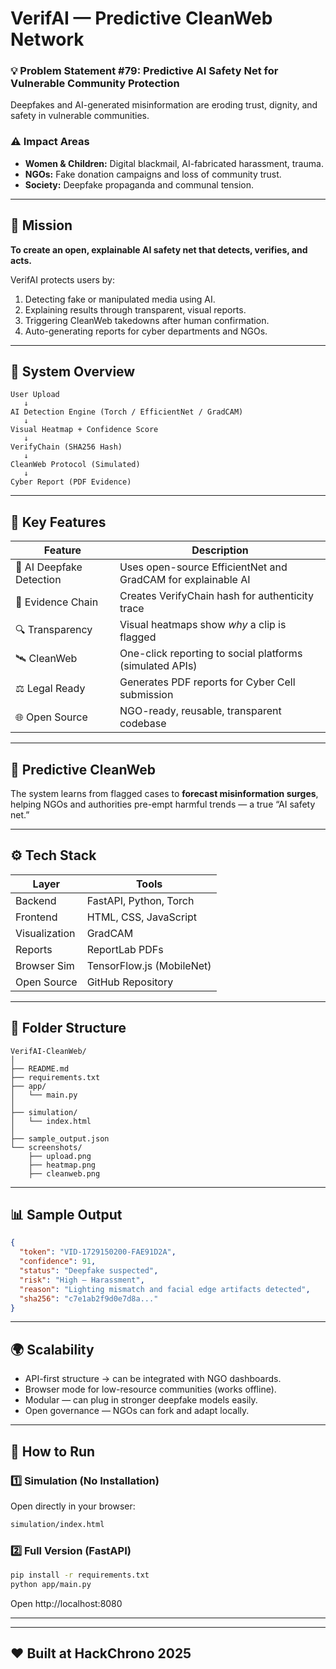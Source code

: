 # VerifAI — Predictive CleanWeb Network

### 💡 Problem Statement #79: Predictive AI Safety Net for Vulnerable Community Protection

Deepfakes and AI-generated misinformation are eroding trust, dignity, and safety in vulnerable communities.

### ⚠️ Impact Areas
- **Women & Children:** Digital blackmail, AI-fabricated harassment, trauma.
- **NGOs:** Fake donation campaigns and loss of community trust.
- **Society:** Deepfake propaganda and communal tension.

---

## 🎯 Mission

**To create an open, explainable AI safety net that detects, verifies, and acts.**

VerifAI protects users by:
1. Detecting fake or manipulated media using AI.
2. Explaining results through transparent, visual reports.
3. Triggering CleanWeb takedowns after human confirmation.
4. Auto-generating reports for cyber departments and NGOs.

---

## 🧠 System Overview

```
User Upload
   ↓
AI Detection Engine (Torch / EfficientNet / GradCAM)
   ↓
Visual Heatmap + Confidence Score
   ↓
VerifyChain (SHA256 Hash)
   ↓
CleanWeb Protocol (Simulated)
   ↓
Cyber Report (PDF Evidence)
```

---

## 🧩 Key Features

| Feature | Description |
|----------|--------------|
| 🧠 AI Deepfake Detection | Uses open-source EfficientNet and GradCAM for explainable AI |
| 🧾 Evidence Chain | Creates VerifyChain hash for authenticity trace |
| 🔍 Transparency | Visual heatmaps show *why* a clip is flagged |
| 🛰️ CleanWeb | One-click reporting to social platforms (simulated APIs) |
| ⚖️ Legal Ready | Generates PDF reports for Cyber Cell submission |
| 🌐 Open Source | NGO-ready, reusable, transparent codebase |

---

## 🔮 Predictive CleanWeb

The system learns from flagged cases to **forecast misinformation surges**, helping NGOs and authorities pre-empt harmful trends — a true “AI safety net.”

---

## ⚙️ Tech Stack

| Layer | Tools |
|-------|-------|
| Backend | FastAPI, Python, Torch |
| Frontend | HTML, CSS, JavaScript |
| Visualization | GradCAM |
| Reports | ReportLab PDFs |
| Browser Sim | TensorFlow.js (MobileNet) |
| Open Source | GitHub Repository |

---

## 🧩 Folder Structure

```
VerifAI-CleanWeb/
│
├── README.md
├── requirements.txt
├── app/
│   └── main.py
│
├── simulation/
│   └── index.html
│
├── sample_output.json
└── screenshots/
    ├── upload.png
    ├── heatmap.png
    ├── cleanweb.png
```

---

## 📊 Sample Output

```json
{
  "token": "VID-1729150200-FAE91D2A",
  "confidence": 91,
  "status": "Deepfake suspected",
  "risk": "High — Harassment",
  "reason": "Lighting mismatch and facial edge artifacts detected",
  "sha256": "c7e1ab2f9d0e7d8a..."
}
```

---

## 🌍 Scalability

- API-first structure → can be integrated with NGO dashboards.  
- Browser mode for low-resource communities (works offline).  
- Modular — can plug in stronger deepfake models easily.  
- Open governance — NGOs can fork and adapt locally.

---

## 🚀 How to Run

### 1️⃣ Simulation (No Installation)
Open directly in your browser:
```bash
simulation/index.html
```

### 2️⃣ Full Version (FastAPI)
```bash
pip install -r requirements.txt
python app/main.py
```
Open http://localhost:8080

---


---

## ❤️ Built at HackChrono 2025
